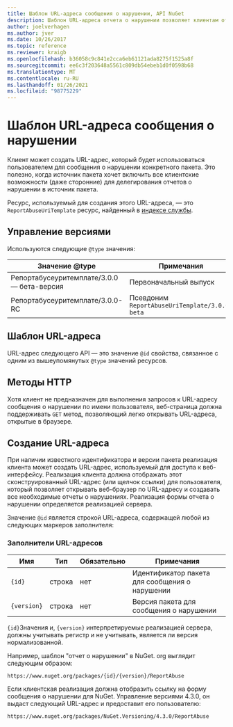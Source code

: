 ```yaml
---
title: Шаблон URL-адреса сообщения о нарушении, API NuGet
description: Шаблон URL-адреса отчета о нарушении позволяет клиентам отображать ссылку на сообщение о нарушении в пользовательском интерфейсе.
author: joelverhagen
ms.author: jver
ms.date: 10/26/2017
ms.topic: reference
ms.reviewer: kraigb
ms.openlocfilehash: b36058c9c841e2cca6eb61121ada8275f1525a8f
ms.sourcegitcommit: ee6c3f203648a5561c809db54ebeb1d0f0598b68
ms.translationtype: MT
ms.contentlocale: ru-RU
ms.lasthandoff: 01/26/2021
ms.locfileid: "98775229"
---
```

# <a name="report-abuse-url-template"></a>Шаблон URL-адреса сообщения о нарушении

Клиент может создать URL-адрес, который будет использоваться пользователем для сообщения о нарушении конкретного пакета. Это полезно, когда источник пакета хочет включить все клиентские возможности (даже сторонние) для делегирования отчетов о нарушении в источник пакета.

Ресурс, используемый для создания этого URL-адреса, — это `ReportAbuseUriTemplate` ресурс, найденный в [индексе службы](service-index.md).

## <a name="versioning"></a>Управление версиями

Используются следующие `@type` значения:

Значение @type                       | Примечания
--------------------------------- | -----
Репортабусеуритемплате/3.0.0 — бета-версия | Первоначальный выпуск
Репортабусеуритемплате/3.0.0-RC   | Псевдоним `ReportAbuseUriTemplate/3.0.0-beta`

## <a name="url-template"></a>Шаблон URL-адреса

URL-адрес следующего API — это значение `@id` свойства, связанное с одним из вышеупомянутых `@type` значений ресурсов.

## <a name="http-methods"></a>Методы HTTP

Хотя клиент не предназначен для выполнения запросов к URL-адресу сообщения о нарушении по имени пользователя, веб-страница должна поддерживать `GET` метод, позволяющий легко открывать URL-адреса, открытые в браузере.

## <a name="construct-the-url"></a>Создание URL-адреса

При наличии известного идентификатора и версии пакета реализация клиента может создать URL-адрес, используемый для доступа к веб-интерфейсу. Реализация клиента должна отображать этот сконструированный URL-адрес (или щелчок ссылки) для пользователя, который позволяет открывать веб-браузер по URL-адресу и создавать все необходимые отчеты о нарушениях. Реализация формы отчета о нарушении определяется реализацией сервера.

Значение `@id` является строкой URL-адреса, содержащей любой из следующих маркеров заполнителя:

### <a name="url-placeholders"></a>Заполнители URL-адресов

Имя        | Тип    | Обязательно | Примечания
----------- | ------- | -------- | -----
`{id}`      | строка  | нет       | Идентификатор пакета для сообщения о нарушении
`{version}` | строка  | нет       | Версия пакета для сообщения о нарушении

`{id}`Значения и, `{version}` интерпретируемые реализацией сервера, должны учитывать регистр и не учитывать, является ли версия нормализованной.

Например, шаблон "отчет о нарушении" в NuGet. org выглядит следующим образом:

```
https://www.nuget.org/packages/{id}/{version}/ReportAbuse
```

Если клиентская реализация должна отобразить ссылку на форму сообщения о нарушении для NuGet. Управление версиями 4.3.0, он выдаст следующий URL-адрес и предоставит его пользователю:

```
https://www.nuget.org/packages/NuGet.Versioning/4.3.0/ReportAbuse
```
